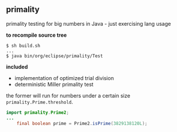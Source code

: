 ## primality
primality testing for big numbers in Java - just exercising lang usage

**to recompile source tree**
```
$ sh build.sh
...
$ java bin/org/eclipse/primality/Test
```

**included**
- implementation of optimized trial division 
- deterministic Miller primality test

the former will run for numbers under a certain size `primality.Prime.threshold`.

```java
import primality.Prime2;
...
    final boolean prime = Prime2.isPrime(3829138120L);
```
